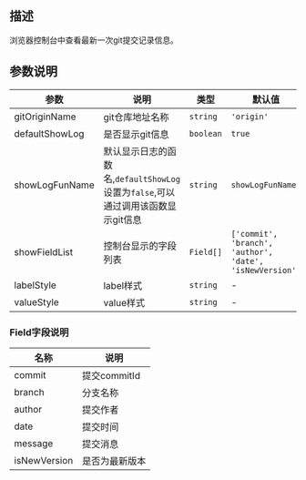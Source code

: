 ## 描述

浏览器控制台中查看最新一次git提交记录信息。

## 参数说明

| 参数           | 说明                                                         | 类型      | 默认值                                                   |
| -------------- | ------------------------------------------------------------ | --------- | -------------------------------------------------------- |
| gitOriginName  | git仓库地址名称                                              | `string`  | `'origin'`                                               |
| defaultShowLog | 是否显示git信息                                              | `boolean` | `true`                                                   |
| showLogFunName | 默认显示日志的函数名,`defaultShowLog`设置为`false`,可以通过调用该函数显示git信息 | `string`  | `showLogFunName`                                         |
| showFieldList  | 控制台显示的字段列表                                         | `Field[]` | `['commit', 'branch', 'author', 'date', 'isNewVersion']` |
| labelStyle     | label样式                                                    | `string`  | -                                                        |
| valueStyle     | value样式                                                    | `string`  | -                                                        |

### Field字段说明

| 名称         | 说明           |
| ------------ | -------------- |
| commit       | 提交commitId   |
| branch       | 分支名称       |
| author       | 提交作者       |
| date         | 提交时间       |
| message      | 提交消息       |
| isNewVersion | 是否为最新版本 |

